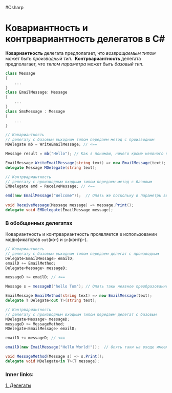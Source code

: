  #Csharp 

# Ковариантность и контрвариантность делегатов в C#

**Ковариантность** делегата предполагает, что *возвращаемым типом* может быть *производный тип*. 
**Контрвариантность** делегата предполагает, что *типом параметра* может быть *базовый тип*.

```csharp
class Message
{
    ...
}
class EmailMessage: Message
{
    ...
}
class SmsMessage : Message
{
    ...
}
```

```csharp
// Ковариантность
// делегату с базовым выходным типом передаем метод с производным
MDelegate mb = WriteEmailMessage; // <== 

Message result = mb("Hello"); // Как я понимаю, ничего кроме неявного преобразования результата тут нет.

EmailMessage WriteEmailMessage(string text) => new EmailMessage(text);
delegate Message MDelegate(string text);
```

```csharp
// Контрвариантность
// делегату с производным входным типом передаем метод с базовым
EMDelegate emd = ReceiveMessage; // <==

emd(new EmailMessage("Welcome"));  // Опять же поскольку в параметры вызова мы всё равно подставляем конкретный тип, то всё сходится к неявному преобразованию, только не на выходе за пределами метода, а на входе внутри самого метода.
 
void ReceiveMessage(Message message) => message.Print();
delegate void EMDelegate(EmailMessage message);
```

### В обобщенных делегатах
Ковариантность и контрвариантность проявляется в использовании модификаторов `out`(ко-) и `in`(контр-).

```csharp
// Ковариантность
// делегату с базовым выходным типом передаем делегат с производным
Delegate<EmailMessage> emailD;
emailD += EmailMethod;
Delegate<Message> messageD;

messageD += emailD; // <==

Message s = messageD("hello Tom"); // Опять таки неявное преобразование EmailMessage => Message на выходе.

EmailMessage EmailMethod(string text) => new EmailMessage(text);
delegate T Delegate<out T>(string text);
```

```csharp
// Контрвариантность
// делегату с производным входным типом передаем делегат с базовым
MDelegate<Message> messageD;
messageD += MessageMethod;
MDelegate<EmailMessage> emailD;

emailD += messageD; // <==

emailD(new EmailMessage("Hello World!"));  // Опять таки на входе имеем неявное преобразование EmailMessage => Message.

void MessageMethod(Message s) => s.Print();
delegate void MDelegate<in T>(T message);
```

### Inner links:
[1. Делегаты](1.%20Languages/C-sharp/0.%20Введение/3.%20Делегаты/1.%20Делегаты.md)